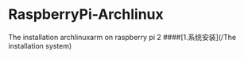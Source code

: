 # RaspberryPi-Archlinux
The installation archlinuxarm on raspberry pi 2 
####[1.系统安装](/The installation system)
